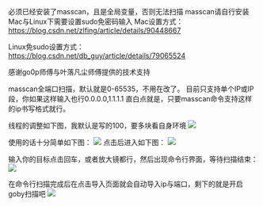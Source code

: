 必须已经安装了masscan，且是全局变量，否则无法扫描
masscan请自行安装
Mac与Linux下需要设置sudo免密码输入
Mac设置方式：
https://blog.csdn.net/zlfing/article/details/90448667

Linux免sudo设置方式：
https://blog.csdn.net/db_guy/article/details/79065524

感谢go0p师傅与叶落凡尘师傅提供的技术支持

masscan全端口扫描，默认就是0-65535，不用在改了。
目前只支持单个IP或IP段，你如果这样输入也行0.0.0.0,1.1.1.1 
直白点就是，只要masscan命令支持这样的ip书写格式就行。

线程的调整如下图，我默认是写的100，要多块看自身环境
![](https://z3.ax1x.com/2021/03/22/6TlpOs.png)

使用的话十分简单如下图：
![](https://z3.ax1x.com/2021/03/22/6TliT0.png)
点击后进入如下图：
![](https://z3.ax1x.com/2021/03/22/6TlEfU.png)

输入你的目标点击回车，或者放大镜都行，然后出现命令行界面，等待扫描结束：
![](https://z3.ax1x.com/2021/03/22/6Tlm6J.png)

在命令行扫描完成后在点击导入页面就会自动导入ip与端口，剩下的就是开启goby扫描吧
![](https://z3.ax1x.com/2021/03/22/6TlKmR.png)